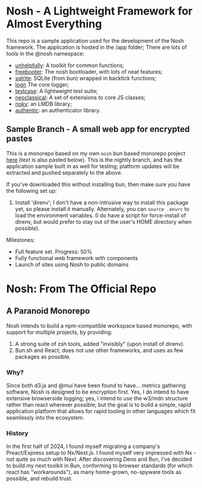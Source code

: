 # Nosh - A Lightweight Framework for Almost Everything

This repo is a sample application used for the development of the Nosh framework. The application is hosted in the /app folder; 
There are lots of tools in the @nosh namespace:

- [unhelpfully](https://github.com/TheSkyIsBlottedOut/nosh/tree/main/libs/%40nosh/unhelpfully): A toolkit for common functions;
- [freebooter](https://github.com/TheSkyIsBlottedOut/nosh/tree/main/libs/%40nosh/freebooter): The nosh bootloader, with lots of neat features;
- [sqlrite](https://github.com/TheSkyIsBlottedOut/nosh/tree/main/libs/%40nosh/sqlrite): SQLite (from bun) wrapped in backtick functions;
- [logn](https://github.com/TheSkyIsBlottedOut/nosh/tree/main/libs/%40nosh/logn) The core logger;
- [testcase](https://github.com/TheSkyIsBlottedOut/nosh/tree/main/libs/%40nosh/testcase): A lightweight test suite;
- [neoclassical](https://github.com/TheSkyIsBlottedOut/nosh/tree/main/libs/%40nosh/neoclassical): A set of extensions to core JS classes;
- [nokv](https://github.com/TheSkyIsBlottedOut/nosh/tree/main/libs/%40nosh/nokv): an LMDB library;
- [authentic](https://github.com/TheSkyIsBlottedOut/nosh/tree/main/libs/%40nosh/authentic): an authenticator library.


## Sample Branch - A small web app for encrypted pastes

This is a monorepo based on my own `nosh` bun based monorepo project [here](https://github.com/Holistic-Dogma/nosh/blob/main/README.md) (text is also pasted below). This is the nightly branch, and has the application sample built in as well for testing; platform updates will be extracted and pushed separately to the above.

If you've downloaded this without installing bun, then make sure
you have the following set up:

1. Install 'direnv'; I don't have a non-intrusive way to install this package yet, so please install it manually. Alternately, you can `source .envrc` to load the environment variables. (I do have a script for force-install of direnv, but would prefer to stay out of the user's HOME directory when possible).

Milestones:
- Full feature set. Progress: 50%
- Fully functional web framework with components
- Launch of sites using Nosh to public domains

# Nosh: From The Official Repo

## A Paranoid Monorepo

Nosh intends to build a npm-compatible workspace based monorepo, with support for multiple
projects, by providing:

1. A strong suite of zsh tools, added "invisibly" (upon install of direnv).
2. Bun.sh and React; does not use other frameworks, and uses as few packages as possible.

### Why?

Since both d3.js and @mui have been found to have... metrics gathering software, Nosh is
designed to be encryption first. Yes, I do intend to have extensive browserside logging;
yes, I intend to use the w3/mdn structure rather than react wherever possible; but the goal
is to build a simple, rapid application platform that allows for rapid tooling in other
languages which fit seamlessly into the ecosystem.

### History

In the first half of 2024, I found myself migrating a company's Preact/Express setup to
Nx/Next.js. I found myself very impressed with Nx - not quite so much with Next. After
discovering Deno and Bun, I've decided to build my next toolkit in Bun, conforming to
browser standards (for which react has "workarounds"), as many home-grown, no-spyware
tools as possible, and rebuild trust.

